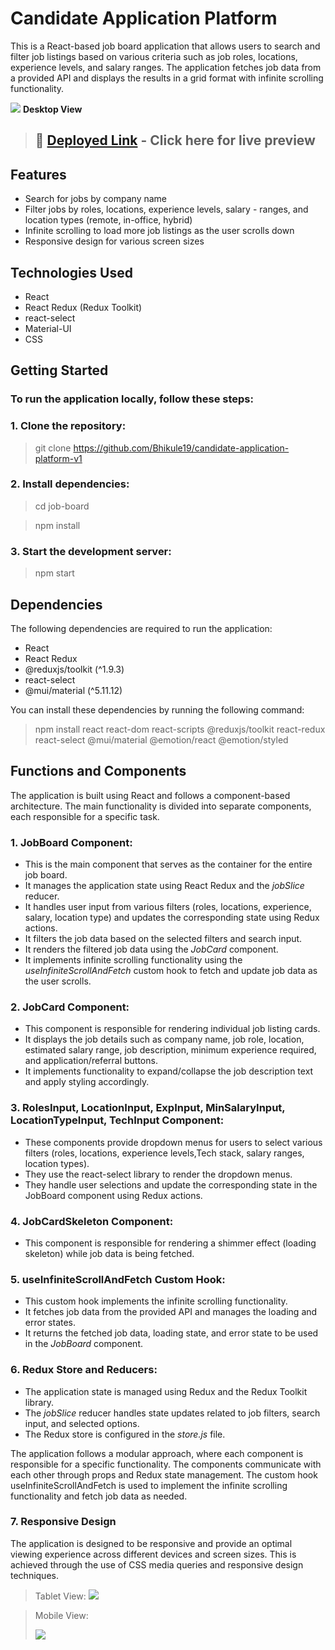 # Candidate Application Platform

This is a React-based job board application that allows users to search and filter job listings based on various criteria such as job roles, locations, experience levels, and salary ranges. The application fetches job data from a provided API and displays the results in a grid format with infinite scrolling functionality.

![](./src/assets/App.gif)
**Desktop View**

> ## 🚀 [Deployed Link](https://candidate-application-platform-v1.vercel.app/) - Click here for live preview

## Features

- Search for jobs by company name
- Filter jobs by roles, locations, experience levels, salary - ranges, and location types (remote, in-office, hybrid)
- Infinite scrolling to load more job listings as the user scrolls down
- Responsive design for various screen sizes

## Technologies Used

- React
- React Redux (Redux Toolkit)
- react-select
- Material-UI
- CSS

## Getting Started

### To run the application locally, follow these steps:

### 1. Clone the repository:

> git clone https://github.com/Bhikule19/candidate-application-platform-v1

### 2. Install dependencies:

> cd job-board

> npm install

### 3. Start the development server:

> npm start

## Dependencies

The following dependencies are required to run the application:

- React
- React Redux
- @reduxjs/toolkit (^1.9.3)
- react-select
- @mui/material (^5.11.12)

You can install these dependencies by running the following command:

> npm install react react-dom react-scripts @reduxjs/toolkit react-redux react-select @mui/material @emotion/react @emotion/styled

## Functions and Components

The application is built using React and follows a component-based architecture. The main functionality is divided into separate components, each responsible for a specific task.

### 1. **JobBoard** Component:

- This is the main component that serves as the container for the entire job board.
- It manages the application state using React Redux and the _jobSlice_ reducer.
- It handles user input from various filters (roles, locations, experience, salary, location type) and updates the corresponding state using Redux actions.
- It filters the job data based on the selected filters and search input.
- It renders the filtered job data using the _JobCard_ component.
- It implements infinite scrolling functionality using the _useInfiniteScrollAndFetch_ custom hook to fetch and update job data as the user scrolls.

### 2. **JobCard** Component:

- This component is responsible for rendering individual job listing cards.
- It displays the job details such as company name, job role, location, estimated salary range, job description, minimum experience required, and application/referral buttons.
- It implements functionality to expand/collapse the job description text and apply styling accordingly.

### 3. **RolesInput, LocationInput, ExpInput, MinSalaryInput, LocationTypeInput, TechInput** Component:

- These components provide dropdown menus for users to select various filters (roles, locations, experience levels,Tech stack, salary ranges, location types).
- They use the react-select library to render the dropdown menus.
- They handle user selections and update the corresponding state in the JobBoard component using Redux actions.

### 4. **JobCardSkeleton** Component:

- This component is responsible for rendering a shimmer effect (loading skeleton) while job data is being fetched.

### 5. **useInfiniteScrollAndFetch** Custom Hook:

- This custom hook implements the infinite scrolling functionality.
- It fetches job data from the provided API and manages the loading and error states.
- It returns the fetched job data, loading state, and error state to be used in the _JobBoard_ component.

### 6. **Redux Store and Reducers:**

- The application state is managed using Redux and the Redux Toolkit library.
- The _jobSlice_ reducer handles state updates related to job filters, search input, and selected options.
- The Redux store is configured in the _store.js_ file.

The application follows a modular approach, where each component is responsible for a specific functionality. The components communicate with each other through props and Redux state management. The custom hook useInfiniteScrollAndFetch is used to implement the infinite scrolling functionality and fetch job data as needed.

### 7. Responsive Design

The application is designed to be responsive and provide an optimal viewing experience across different devices and screen sizes. This is achieved through the use of CSS media queries and responsive design techniques.

> Tablet View:
> ![](./src/assets/Responsive.png)

> Mobile View:
>
> ![](./src/assets/Mobile-responsive.png)
